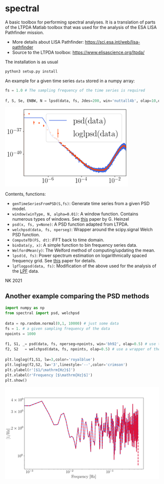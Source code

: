 # spectral

A basic toolbox for performing spectral analyses. It is a translation of parts of the LTPDA Matlab toolbox that was used for the analysis of the ESA LISA Pathfinder mission.

* More details about LISA Pathfinder: https://sci.esa.int/web/lisa-pathfinder
* Source to the LTPDA toolbox: https://www.elisascience.org/ltpda/

The installation is as usual 
```python
python3 setup.py install
```

An example for a given time series `data` stored in a numpy array:

```python
fs = 1.0 # The sampling frequency of the time series is required

f, S, Se, ENBW, N = lpsd(data, fs, Jdes=200, win='nuttall4b', olap=10,order=0,DOPLOT=True,VERBOSE=False)
```
![Alt text](example/example.png?raw=true)

Contents, functions:

- `genTimeSeriesFromPSD(S,fs)`: Generate time series from a given PSD model.
- `window(winType, N, alpha=0.01)`: A window function. Contains numerous types of windows. See [this](https://pure.mpg.de/rest/items/item_152164_1/component/file_152163/content "A comprehensive list of window functions and some new at-top windows") paper by G. Heinzel
- `psd(x, fs, y=None)`: A PSD function adapted from LTPDA.
- `welchpsd(data, fs, nperseg)`: Wrapper around the scipy.signal Welch PSD function.
- `ComputeTD(FS, dt)`: iFFT back to time domain.
- `binData(y, x)`: A simple function to bin frequency series data.
- `WelfordMean(y)`: The Welford method of computing/updating the mean.
- `lpsd(d, fs)`: Power spectrum estimation on logarithmically spaced frequency grid. See [this](https://core.ac.uk/download/pdf/210665861.pdf) paper for details.
- `lpflogpsd(data, fs)`: Modification of the above used for the analysis of the [LPF](https://link.aps.org/doi/10.1103/PhysRevLett.120.061101) data.

NK 2021

## Another example comparing the PSD methods

```python
import numpy as np
from spectral import psd, welchpsd

data = np.random.normal(0,1, 10000) # just some data
fs = 1. # a given sampling frequency of the data 
npoints = 1000

f1, S1, _= psd(data, fs, nperseg=npoints, win='bh92', olap=0.5) # use the custom-made function
f2, S2   = welchpsd(data, fs, npoints, olap=0.5) # use a wrapper of the scipy equivalent

plt.loglog(f1,S1, lw=3,color='royalblue')
plt.loglog(f2,S2, lw='3',linestyle='--',color='crimson')
plt.ylabel(r'[$1/\mathrm{Hz}$]')
plt.xlabel(r'Frequency [$\mathrm{Hz}$]')
plt.show()
```
![Alt text](example/psds.png?raw=true)
